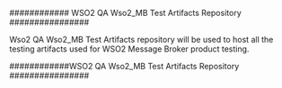 ############ WSO2 QA Wso2_MB Test Artifacts Repository ################

Wso2 QA Wso2_MB Test Artifacts repository will be used to host all the testing artifacts used for WSO2 Message Broker product testing.

############WSO2 QA Wso2_MB Test Artifacts Repository ################
